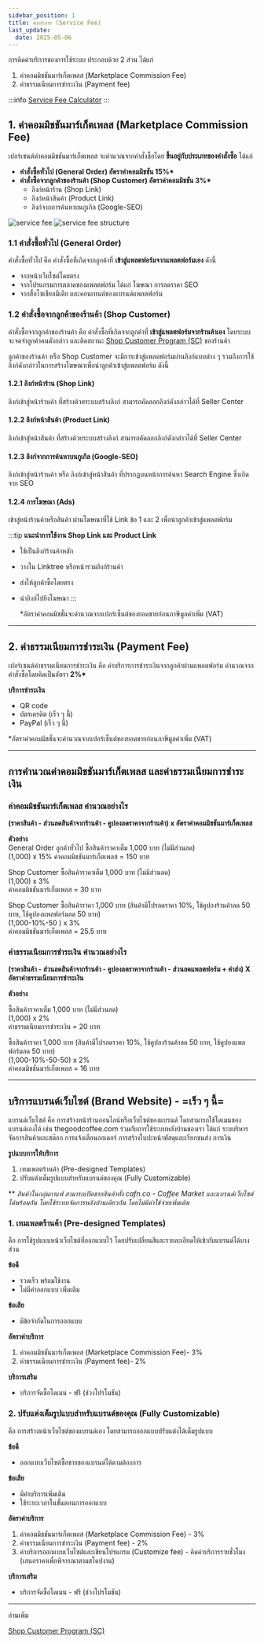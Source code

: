 ```yaml
---
sidebar_position: 1
title: ค่าบริการ (Service Fee)
last_update:
  date: 2025-05-06
---
```


การคิดค่าบริการของการใช้ระบบ ประกอบด้วย 2 ส่วน ได้แก่

1. ค่าคอมมิชชันมาร์เก็ตเพลส (Marketplace Commission Fee)
2. ค่าธรรมเนียมการชำระเงิน (Payment fee)

:::info
[Service Fee Calculator](/fees)
:::

## 1. ค่าคอมมิชชันมาร์เก็ตเพลส (Marketplace Commission Fee)

เปอร์เซนต์ค่าคอมมิชชันมาร์เก็ตเพลส จะคำนวณจากคำสั่งซื้อโดย **ขึ้นอยู่กับประเภทของคำสั่งซื้อ** ได้แก่

- **คำสั่งซื้อทั่วไป (General Order) อัตราค่าคอมมิชชัน 15%\***
- **คำสั่งซื้อจากลูกค้าของร้านค้า (Shop Customer) อัตราค่าคอมมิชชัน 3%\***
  - ลิงก์หน้าร้าน (Shop Link)
  - ลิงก์หน้าสินค้า (Product Link)
  - ลิงก์จากการค้นหาบนกูเกิล (Google-SEO)

![service fee](./img/service-fee-2025-04-17-3.jpg)
![service fee structure](./img/service-fee-structure-1.jpg)

### 1.1 คำสั่งซื้อทั่วไป (General Order)

คำสั่งซื้อทั่วไป คือ คำสั่งซื้อที่เกิดจากลูกค้าที่ **เข้าสู่แพลตฟอร์มจากแพลตฟอร์มเอง** ดังนี้

- จากหน้าเว็บไซต์โดยตรง
- จากโปรแกรมการตลาดของแพลตฟอร์ม ได้แก่ โฆษณา การลดราคา SEO
- จากสื่อโซเชียลมีเดีย และคอนเทนต์ของแบรนด์แพลตฟอร์ม

### 1.2 คำสั่งซื้อจากลูกค้าของร้านค้า (Shop Customer)

คำสั่งซื้อจากลูกค้าของร้านค้า คือ คำสั่งซื้อที่เกิดจากลูกค้าที่ **เข้าสู่แพลตฟอร์มจากร้านค้าเอง** โดยระบบจะจดจำลูกค้าคนดังกล่าว และติดสถานะ [Shop Customer Program (SC)](docs/marketing/sc-shop-customer-program/index.md) ของร้านค้า

ลูกค้าของร้านค้า หรือ Shop Customer จะมีการเข้าสู่แพลตฟอร์มผ่านลิงก์แบบต่าง ๆ รวมถึงการใช้ลิงก์ดังกล่าวในการสร้างโฆษณาเพื่อนำลูกค้าเข้าสู่แพลตฟอร์ม ดังนี้

#### 1.2.1 ลิงก์หน้าร้าน (Shop Link)

ลิงก์เข้าสู่หน้าร้านค้า ที่สร้างด้วยระบบสร้างลิงก์ สามารถคัดลอกลิงก์ดังกล่าวได้ที่ Seller Center

#### 1.2.2 ลิงก์หน้าสินค้า (Product Link)

ลิงก์เข้าสู่หน้าสินค้า ที่สร้างด้วยระบบสร้างลิงก์ สามารถคัดลอกลิงก์ดังกล่าวได้ที่ Seller Center

#### 1.2.3 ลิงก์จากการค้นหาบนกูเกิล (Google-SEO)

ลิงก์เข้าสู่หน้าร้านค้า หรือ ลิงก์เข้าสู่หน้าสินค้า ที่ปรากฏบนหน้าการค้นหา Search Engine ซึ่งเกิดจาก SEO

#### 1.2.4 การโฆษณา (Ads)

เข้าสู่หน้าร้านค้าหรือสินค้า ผ่านโฆษณาที่ใช้ Link ข้อ 1 และ 2 เพื่อนำลูกค้าเข้าสู่แพลตฟอร์ม

:::tip
**แนะนำการใช้งาน Shop Link และ Product Link**

- ใช้เป็นลิงก์ร้านค้าหลัก
- วางใน Linktree หรือหน้ารวมลิงก์ร้านค้า
- ส่งให้ลูกค้าซื้อโดยตรง
- นำลิงก์ไปยิงโฆษณา
  :::

  \*อัตราค่าคอมมิชชั่นจะคำนวณจากเปอร์เซ็นต์ของยอดขายก่อนภาษีมูลค่าเพิ่ม (VAT)

---

## 2. ค่าธรรมเนียมการชำระเงิน (Payment Fee)

เปอร์เซนต์ค่าธรรมเนียมการชำระเงิน คือ ค่าบริการการชำระเงินจากลูกค้าผ่านแพลตฟอร์ม คำนวณจากคำสั่งซื้อโดยคิดเป็นอัตรา **2%\***

**บริการชำระเงิน**

- QR code
- บัตรเครดิต (เร็ว ๆ นี้)
- PayPal (เร็ว ๆ นี้)

\*อัตราค่าคอมมิชชั่นจะคำนวณจากเปอร์เซ็นต์ของยอดขายก่อนภาษีมูลค่าเพิ่ม (VAT)

---

## การคำนวณค่าคอมมิชชันมาร์เก็ตเพลส และค่าธรรมเนียมการชำระเงิน

### ค่าคอมมิชชันมาร์เก็ตเพลส คำนวณอย่างไร

**(ราคาสินค้า - ส่วนลดสินค้าจากร้านค้า - คูปองลดราคาจากร้านค้า) x อัตราค่าคอมมิชชันมาร์เก็ตเพลส**

**ตัวอย่าง**<br />
General Order ลูกค้าทั่วไป ซื้อสินค้าราคาเต็ม 1,000 บาท (ไม่มีส่วนลด)<br />
(1,000) x 15%
ค่าคอมมิชชันมาร์เก็ตเพลส = 150 บาท

Shop Customer ซื้อสินค้าราคาเต็ม 1,000 บาท (ไม่มีส่วนลด)<br />
(1,000) x 3%<br />
ค่าคอมมิชชันมาร์เก็ตเพลส = 30 บาท

Shop Customer ซื้อสินค้าราคา 1,000 บาท (สินค้ามีโปรลดราคา 10%, ใช้คูปองร้านค้าลด 50 บาท, ใช้คูปองแพลฟอร์มลด 50 บาท)<br />
(1,000-10%-50 ) x 3%<br />
ค่าคอมมิชชันมาร์เก็ตเพลส = 25.5 บาท

### ค่าธรรมเนียมการชำระเงิน คำนวณอย่างไร

**(ราคาสินค้า - ส่วนลดสินค้าจากร้านค้า - คูปองลดราคาจากร้านค้า - ส่วนลดแพลตฟอร์ม + ค่าส่ง) X อัตราค่าธรรมเนียมการชำระเงิน**

**ตัวอย่าง**

ซื้อสินค้าราคาเต็ม 1,000 บาท (ไม่มีส่วนลด)<br />
(1,000) x 2%<br />
ค่าธรรมเนียมการชำระเงิน = 20 บาท<br />

ซื้อสินค้าราคา 1,000 บาท (สินค้ามีโปรลดราคา 10%, ใช้คูปองร้านค้าลด 50 บาท, ใช้คูปองแพลฟอร์มลด 50 บาท)<br />
(1,000-10%-50-50) x 2%<br />
ค่าคอมมิชชันมาร์เก็ตเพลส = 16 บาท<br />

---

## บริการแบรนด์เว็บไซต์ (Brand Website) - =เร็ว ๆ นี้=

แบรนด์เว็บไซต์ คือ การสร้างหน้าร้านออนไลน์หรือเว็บไซต์ของแบรนด์ โดยสามารถใช้โดเมนของแบรนด์เองได้ เช่น thegoodcoffee.com ร่วมกับการใช้ระบบหลังบ้านของเรา ได้แก่ ระบบริหารจัดการสินค้าและสต๊อก การแจ้งเตือนออเดอร์ การสร้างใบปะหน้าพัสดุและเรียกขนส่ง การเงิน

**รูปแบบการให้บริการ**

1. เทมเพลตร้านค้า (Pre-designed Templates)
2. ปรับแต่งเต็มรูปแบบสำหรับแบรนด์ของคุณ (Fully Customizable)

\*\* _สินค้าในกลุ่มกาแฟ สามารถเปิดขายสินค้าทั้ง cafn.co - Coffee Market และแบรนด์เว็บไซต์ ได้พร้อมกัน โดยใช้ระบบจัดการหลังบ้านเดียวกัน โดยไม่มีค่าใช้จ่ายเพิ่มเติม_

### 1. เทมเพลตร้านค้า (Pre-designed Templates)

คือ การใช้รูปแบบหน้าเว็บไซต์ที่ออกแบบไว้ โดยปรับเปลี่ยนสีและรายละเอียดให้เข้ากับแบรนด์ได้บางส่วน

**ข้อดี**

- รวดเร็ว พร้อมใช้งาน
- ไม่มีค่าออกแบบ เพิ่มเติม

**ข้อเสีย**

- มีข้อจำกัดในการออกแบบ

**อัตราค่าบริการ**

1. ค่าคอมมิชชันมาร์เก็ตเพลส (Marketplace Commission Fee)- 3%
2. ค่าธรรมเนียมการชำระเงิน (Payment fee)- 2%

**บริการเสริม**

- บริการจัดซื้อโดเมน - ฟรี (ช่วงโปรโมชัน)

### 2. ปรับแต่งเต็มรูปแบบสำหรับแบรนด์ของคุณ (Fully Customizable)

คือ การสร้างหน้าเว็บไซต์ของแบรนด์เอง โดยสามารถออกแบบปรับแต่งได้เต็มรูปแบบ

**ข้อดี**

- ออกแบบเว็บไซต์ซื้อขายของแบรนด์ได้ตามต้องการ

**ข้อเสีย**

- มีค่าบริการเพิ่มเติม
- ใช้ระยะเวลาในขั้นตอนการออกแบบ

**อัตราค่าบริการ**

1. ค่าคอมมิชชันมาร์เก็ตเพลส (Marketplace Commission Fee) - 3%
2. ค่าธรรมเนียมการชำระเงิน (Payment fee) - 2%
3. ค่าบริการออกแบบเว็บไซต์และเขียนโปรแกรม (Customize fee) - คิดค่าบริการรายชั่วโมง (เสนอราคาเพื่อพิจารณาตามสโคปงาน)

**บริการเสริม**

- บริการจัดซื้อโดเมน - ฟรี (ช่วงโปรโมชัน)

---

อ่านเพิ่ม

[Shop Customer Program (SC)](docs/marketing/sc-shop-customer-program/index.md)
